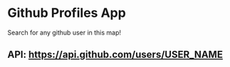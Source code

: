 ﻿# Github Profiles App

Search for any github user in this map!

## API: https://api.github.com/users/USER_NAME